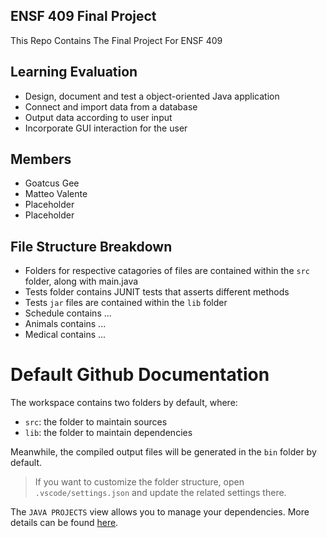 ## ENSF 409 Final Project

This Repo Contains The Final Project For ENSF 409

## Learning Evaluation

* Design, document and test a object-oriented Java application
* Connect and import data from a database
* Output data according to user input
* Incorporate GUI interaction for the user

## Members

* Goatcus Gee
* Matteo Valente
* Placeholder
* Placeholder

## File Structure Breakdown

* Folders for respective catagories of files are contained within the `src` folder, along with main.java
* Tests folder contains JUNIT tests that asserts different methods
* Tests `jar` files are contained within the `lib` folder
* Schedule contains ...
* Animals contains ...
* Medical contains ...

# Default Github Documentation
The workspace contains two folders by default, where:

- `src`: the folder to maintain sources
- `lib`: the folder to maintain dependencies

Meanwhile, the compiled output files will be generated in the `bin` folder by default.

> If you want to customize the folder structure, open `.vscode/settings.json` and update the related settings there.

The `JAVA PROJECTS` view allows you to manage your dependencies. More details can be found [here](https://github.com/microsoft/vscode-java-dependency#manage-dependencies).

